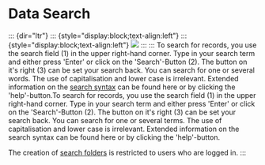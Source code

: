 Data Search
===========
::: {dir="ltr"}
::: {style="display:block;text-align:left"}
::: {style="display:block;text-align:left"}
![](../_/rsrc/1409518046748/view-records/data-search/suchen.png)
:::
:::
To search for records, you use the search field (1) in the upper right-hand corner. Type in your search term and either press 'Enter' or click on the 'Search'-Button (2). The button on it's right (3) can be set your search back. You can search for one or several words. The use of capitalisation and lower case is irrelevant.
Extended information on the [search syntax](data-search/search-syntax.html) can be found here or by clicking the 'help'-button.To search for records, you use the search field (1) in the upper right-hand corner. Type in your search term and either press 'Enter' or click on the 'Search'-Button (2). The button on it's right (3) can be set your search back. You can search for one or several terms. The use of capitalisation and lower case is irrelevant.
Extended information on the search syntax can be found here or by clicking the 'help'-button.


The creation of [search folders](../manage-records/search-folders.html) is restricted to users who are logged in.
:::
